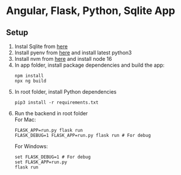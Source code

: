 # Angular, Flask, Python, Sqlite App

## Setup
1. Instal Sqlite from [here](https://www.sqlite.org/download.html)
2. Install pyenv from [here](https://github.com/pyenv/pyenv) and install latest python3
3. Install nvm from [here](https://nodejs.org/en/download/package-manager/#nvm) and install node 16
4. In app folder, install package dependencies and build the app:
   ```
   npm install
   npx ng build
   ```
5. In root folder, install Python dependencies
   ```
   pip3 install -r requirements.txt
   ```
6. Run the backend in root folder<br>
   For Mac:
   ```
   FLASK_APP=run.py flask run
   FLASK_DEBUG=1 FLASK_APP=run.py flask run # For debug
   ```
   For Windows:
   ```
   set FLASK_DEBUG=1 # For debug
   set FLASK_APP=run.py
   flask run
   ```
   